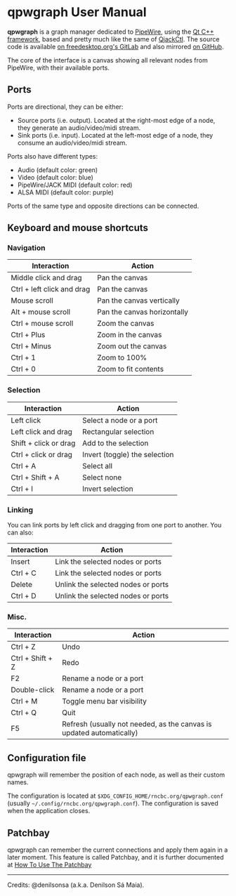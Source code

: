 # qpwgraph User Manual

**qpwgraph** is a graph manager dedicated to [PipeWire](https://pipewire.org),
using the [Qt C++ framework](https://qt.io), based and pretty much like the
same of [QjackCtl](https://qjackctl.sourceforge.io). The source code is
available [on freedesktop.org's
GitLab](https://gitlab.freedesktop.org/rncbc/qpwgraph) and also mirrored [on
GitHub](https://github.com/rncbc/qpwgraph).

The core of the interface is a canvas showing all relevant nodes from PipeWire,
with their available ports.

## Ports

Ports are directional, they can be either:

* Source ports (i.e. output). Located at the right-most edge of a node, they
  generate an audio/video/midi stream.
* Sink ports (i.e. input). Located at the left-most edge of a node, they
  consume an audio/video/midi stream.

Ports also have different types:

* Audio (default color: green)
* Video (default color: blue)
* PipeWire/JACK MIDI (default color: red)
* ALSA MIDI (default color: purple)

Ports of the same type and opposite directions can be connected.

## Keyboard and mouse shortcuts

### Navigation

| Interaction                | Action                      |
|----------------------------|-----------------------------|
| Middle click and drag      | Pan the canvas              |
| Ctrl + left click and drag | Pan the canvas              |
|        Mouse scroll        | Pan the canvas vertically   |
| Alt  + mouse scroll        | Pan the canvas horizontally |
| Ctrl + mouse scroll        | Zoom the canvas             |
| Ctrl + Plus                | Zoom in the canvas          |
| Ctrl + Minus               | Zoom out the canvas         |
| Ctrl + 1                   | Zoom to 100%                |
| Ctrl + 0                   | Zoom to fit contents        |

### Selection

| Interaction           | Action                        |
|-----------------------|-------------------------------|
| Left click            | Select a node or a port       |
| Left click and drag   | Rectangular selection         |
| Shift + click or drag | Add to the selection          |
| Ctrl + click or drag  | Invert (toggle) the selection |
| Ctrl + A              | Select all                    |
| Ctrl + Shift + A      | Select none                   |
| Ctrl + I              | Invert selection              |

### Linking

You can link ports by left click and dragging from one port to another. You can also:

| Interaction | Action                             |
|-------------|------------------------------------|
| Insert      | Link the selected nodes or ports   |
| Ctrl + C    | Link the selected nodes or ports   |
| Delete      | Unlink the selected nodes or ports |
| Ctrl + D    | Unlink the selected nodes or ports |

### Misc.

| Interaction      | Action                     |
|------------------|----------------------------|
| Ctrl + Z         | Undo                       |
| Ctrl + Shift + Z | Redo                       |
| F2               | Rename a node or a port    |
| Double-click     | Rename a node or a port    |
| Ctrl + M         | Toggle menu bar visibility |
| Ctrl + Q         | Quit                       |
| F5               | Refresh (usually not needed, as the canvas is updated automatically) |

## Configuration file

qpwgraph will remember the position of each node, as well as their custom names.

The configuration is located at `$XDG_CONFIG_HOME/rncbc.org/qpwgraph.conf`
(usually `~/.config/rncbc.org/qpwgraph.conf`). The configuration is saved when
the application closes.

## Patchbay

qpwgraph can remember the current connections and apply them again in a later
moment. This feature is called Patchbay, and it is further documented at [How
To Use The Patchbay](qpwgraph_patchbay-user_manual.md)

---

Credits: @denilsonsa (a.k.a. Denilson Sá Maia).

